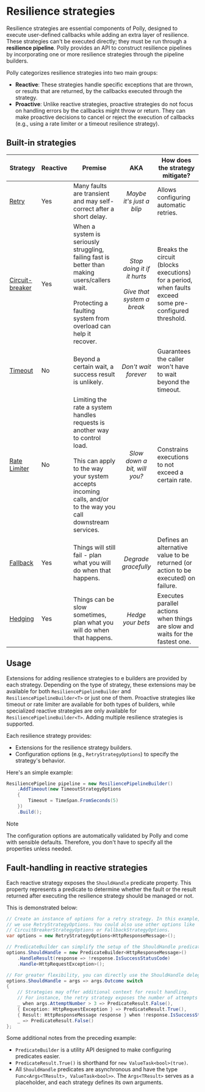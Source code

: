 # Resilience strategies

Resilience strategies are essential components of Polly, designed to execute user-defined callbacks while adding an extra layer of resilience. These strategies can't be executed directly; they must be run through a **resilience pipeline**. Polly provides an API to construct resilience pipelines by incorporating one or more resilience strategies through the pipeline builders.

Polly categorizes resilience strategies into two main groups:

- **Reactive**: These strategies handle specific exceptions that are thrown, or results that are returned, by the callbacks executed through the strategy.
- **Proactive**: Unlike reactive strategies, proactive strategies do not focus on handling errors by the callbacks might throw or return. They can make proactive decisions to cancel or reject the execution of callbacks (e.g., using a rate limiter or a timeout resilience strategy).

## Built-in strategies

| Strategy | Reactive | Premise | AKA | How does the strategy mitigate?|
| ------------- | --- | ------------- |:-------------: |------------- |
|[Retry](retry.md) |Yes|Many faults are transient and may self-correct after a short delay.| *Maybe it's just a blip* |  Allows configuring automatic retries. |
|[Circuit-breaker](circuit-breaker.md) |Yes|When a system is seriously struggling, failing fast is better than making users/callers wait.  <br/><br/>Protecting a faulting system from overload can help it recover. | *Stop doing it if it hurts* <br/><br/>*Give that system a break* | Breaks the circuit (blocks executions) for a period, when faults exceed some pre-configured threshold. |
|[Timeout](timeout.md)|No|Beyond a certain wait, a success result is unlikely.| *Don't wait forever*  |Guarantees the caller won't have to wait beyond the timeout. |
|[Rate Limiter](rate-limiter.md)|No|Limiting the rate a system handles requests is another way to control load. <br/><br/> This can apply to the way your system accepts incoming calls, and/or to the way you call downstream services. | *Slow down a bit, will you?*  |Constrains executions to not exceed a certain rate. |
|[Fallback](fallback.md)|Yes|Things will still fail - plan what you will do when that happens.| *Degrade gracefully*  |Defines an alternative value to be returned (or action to be executed) on failure. |
|[Hedging](hedging.md)|Yes|Things can be slow sometimes, plan what you will do when that happens.| *Hedge your bets*  | Executes parallel actions when things are slow and waits for the fastest one.  |

## Usage

Extensions for adding resilience strategies to e builders are provided by each strategy. Depending on the type of strategy, these extensions may be available for both `ResiliencePipelineBuilder` and `ResiliencePipelineBuilder<T>` or just one of them. Proactive strategies like timeout or rate limiter are available for both types of builders, while specialized reactive strategies are only available for `ResiliencePipelineBuilder<T>`. Adding multiple resilience strategies is supported.

Each resilience strategy provides:

- Extensions for the resilience strategy builders.
- Configuration options (e.g., `RetryStrategyOptions`) to specify the strategy's behavior.

Here's an simple example:

<!-- snippet: resilience-strategy-sample -->
```cs
ResiliencePipeline pipeline = new ResiliencePipelineBuilder()
    .AddTimeout(new TimeoutStrategyOptions
    {
        Timeout = TimeSpan.FromSeconds(5)
    })
    .Build();
```
<!-- endSnippet -->

> [!NOTE]
> The configuration options are automatically validated by Polly and come with sensible defaults. Therefore, you don't have to specify all the properties unless needed.

## Fault-handling in reactive strategies

Each reactive strategy exposes the `ShouldHandle` predicate property. This property represents a predicate to determine whether the fault or the result returned after executing the resilience strategy should be managed or not.

This is demonstrated below:

<!-- snippet: should-handle -->
```cs
// Create an instance of options for a retry strategy. In this example,
// we use RetryStrategyOptions. You could also use other options like
// CircuitBreakerStrategyOptions or FallbackStrategyOptions.
var options = new RetryStrategyOptions<HttpResponseMessage>();

// PredicateBuilder can simplify the setup of the ShouldHandle predicate.
options.ShouldHandle = new PredicateBuilder<HttpResponseMessage>()
    .HandleResult(response => !response.IsSuccessStatusCode)
    .Handle<HttpRequestException>();

// For greater flexibility, you can directly use the ShouldHandle delegate with switch expressions.
options.ShouldHandle = args => args.Outcome switch
{
    // Strategies may offer additional context for result handling.
    // For instance, the retry strategy exposes the number of attempts made.
    _ when args.AttemptNumber > 3 => PredicateResult.False(),
    { Exception: HttpRequestException } => PredicateResult.True(),
    { Result: HttpResponseMessage response } when !response.IsSuccessStatusCode => PredicateResult.True(),
    _ => PredicateResult.False()
};
```
<!-- endSnippet -->

Some additional notes from the preceding example:

- `PredicateBuilder` is a utility API designed to make configuring predicates easier.
- `PredicateResult.True()` is shorthand for `new ValueTask<bool>(true)`.
- All `ShouldHandle` predicates are asynchronous and have the type `Func<Args<TResult>, ValueTask<bool>>`. The `Args<TResult>` serves as a placeholder, and each strategy defines its own arguments.
